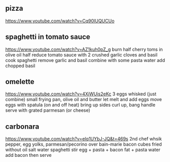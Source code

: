 ## pizza
https://www.youtube.com/watch?v=Cq90lUQUCUo

## spaghetti in tomato sauce
https://www.youtube.com/watch?v=AZ1kuh0pZ_g
burn half cherry toms in olive oil
half reduce tomato sauce with 2 crushed garlic cloves and basil
cook spaghetti
remove garlic and basil
combine with some pasta water
add chopped basil

## omelette
https://www.youtube.com/watch?v=4XiWUis2eKc
3 eggs whisked (just combine)
small frying pan, olive oil and butter
let melt and add eggs
move eggs with spatula (on and off heat)
bring up sides
curl up, bang handle
serve with grated parmesan (or cheese)

## carbonara
https://www.youtube.com/watch?v=elq1UYbJ-JQ&t=469s
2nd chef
whsik pepper, egg yolks, parmesan/pecorino over bain-marie
bacon cubes fried without oil
salt water spaghetti
stir egg + pasta + bacon fat + pasta water
add bacon then serve




